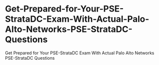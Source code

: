 # Get-Prepared-for-Your-PSE-StrataDC-Exam-With-Actual-Palo-Alto-Networks-PSE-StrataDC-Questions
Get Prepared for Your PSE-StrataDC Exam With Actual Palo Alto Networks PSE-StrataDC Questions
